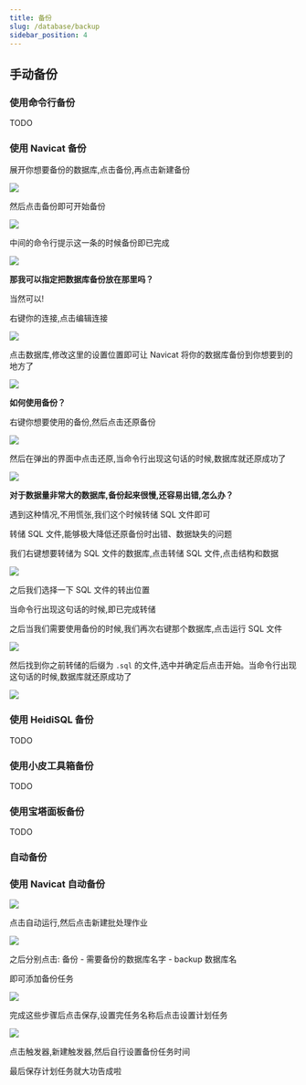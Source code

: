 ```yaml
---
title: 备份
slug: /database/backup
sidebar_position: 4
---
```


## 手动备份

### 使用命令行备份

TODO

### 使用 Navicat 备份

展开你想要备份的数据库,点击备份,再点击新建备份

![](_images/35.png)

然后点击备份即可开始备份

![](_images/36.png)

中间的命令行提示这一条的时候备份即已完成

![](_images/37.png)

**那我可以指定把数据库备份放在那里吗？**

当然可以!

右键你的连接,点击编辑连接

![](_images/38.png)

点击数据库,修改这里的设置位置即可让 Navicat 将你的数据库备份到你想要到的地方了

![](_images/39.png)

**如何使用备份？**

右键你想要使用的备份,然后点击还原备份

![](_images/40.png)

然后在弹出的界面中点击还原,当命令行出现这句话的时候,数据库就还原成功了

![](_images/41.png)

**对于数据量非常大的数据库,备份起来很慢,还容易出错,怎么办？**

遇到这种情况,不用慌张,我们这个时候转储 SQL 文件即可

转储 SQL 文件,能够极大降低还原备份时出错、数据缺失的问题

我们右键想要转储为 SQL 文件的数据库,点击转储 SQL 文件,点击结构和数据

![](_images/42.png)

之后我们选择一下 SQL 文件的转出位置

当命令行出现这句话的时候,即已完成转储

之后当我们需要使用备份的时候,我们再次右键那个数据库,点击运行 SQL 文件

![](_images/44.png)

然后找到你之前转储的后缀为 `.sql` 的文件,选中并确定后点击开始。当命令行出现这句话的时候,数据库就还原成功了

![](_images/45.png)

### 使用 HeidiSQL 备份

TODO

### 使用小皮工具箱备份

TODO

### 使用宝塔面板备份

TODO

### 自动备份

### 使用 Navicat 自动备份

![](_images/31.png)

点击自动运行,然后点击新建批处理作业

![](_images/32.png)

之后分别点击: 备份 - 需要备份的数据库名字 - backup 数据库名

即可添加备份任务

![](_images/33.png)

完成这些步骤后点击保存,设置完任务名称后点击设置计划任务

![](_images/34.png)

点击触发器,新建触发器,然后自行设置备份任务时间

最后保存计划任务就大功告成啦